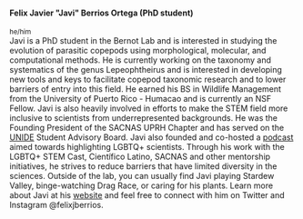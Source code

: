 #### Felix Javier "Javi" Berrios Ortega (PhD student)
<sup>he/him</sup><br>
Javi is a PhD student in the Bernot Lab and is interested in studying the evolution of parasitic copepods using morphological, molecular, and computational methods. He is currently working on the taxonomy and systematics of the genus Lepeophtheirus and is interested in developing new tools and keys to facilitate copepod taxonomic research and to lower barriers of entry into this field. He earned his BS in Wildlife Management from the University of Puerto Rico - Humacao and is currently an NSF Fellow. Javi is also heavily involved in efforts to make the STEM field more inclusive to scientists from underrepresented backgrounds. He was the Founding President of the SACNAS UPRH Chapter and has served on the [UNIDE](https://unidecology.org) Student Advisory Board. Javi also founded and co-hosted a [podcast](https://podcasters.spotify.com/pod/show/lgbtqstemcast) aimed towards highlighting LGBTQ+ scientists. Through his work with the LGBTQ+ STEM Cast, Científico Latino, SACNAS and other mentorship initiatives, he strives to reduce barriers that have limited diversity in the sciences. Outside of the lab, you can usually find Javi playing Stardew Valley, binge-watching Drag Race, or caring for his plants. Learn more about Javi at his [website](https://felixjberrios.github.io/) and feel free to connect with him on Twitter and Instagram @felixjberrios.